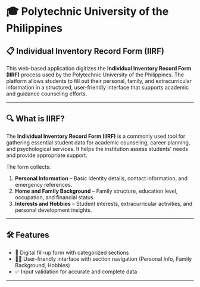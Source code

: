 # 🎓 Polytechnic University of the Philippines  
## 📋 Individual Inventory Record Form (IIRF)

This web-based application digitizes the **Individual Inventory Record Form (IIRF)** process used by the Polytechnic University of the Philippines. The platform allows students to fill out their personal, family, and extracurricular information in a structured, user-friendly interface that supports academic and guidance counseling efforts.

---

## 🔍 What is IIRF?

The **Individual Inventory Record Form (IIRF)** is a commonly used tool for gathering essential student data for academic counseling, career planning, and psychological services. It helps the institution assess students' needs and provide appropriate support.

The form collects:
1. **Personal Information** – Basic identity details, contact information, and emergency references.
2. **Home and Family Background** – Family structure, education level, occupation, and financial status.
3. **Interests and Hobbies** – Student interests, extracurricular activities, and personal development insights.

---

## 🛠 Features

- 🧾 Digital fill-up form with categorized sections
- 🧑‍🎓 User-friendly interface with section navigation (Personal Info, Family Background, Hobbies)
- ✅ Input validation for accurate and complete data

---

